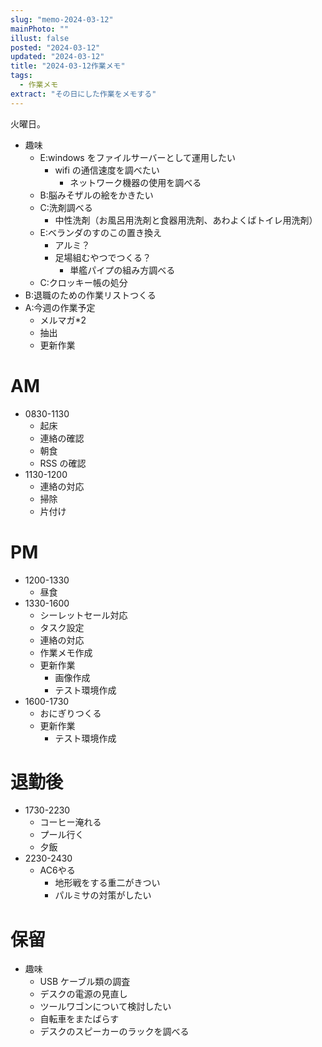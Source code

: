 ```yaml
---
slug: "memo-2024-03-12"
mainPhoto: ""
illust: false
posted: "2024-03-12"
updated: "2024-03-12"
title: "2024-03-12作業メモ"
tags:
  - 作業メモ
extract: "その日にした作業をメモする"
---
```


火曜日。  

- 趣味
  - E:windows をファイルサーバーとして運用したい
    - wifi の通信速度を調べたい
      - ネットワーク機器の使用を調べる
  - B:脳みそザルの絵をかきたい
  - C:洗剤調べる
    - 中性洗剤（お風呂用洗剤と食器用洗剤、あわよくばトイレ用洗剤）
  - E:ベランダのすのこの置き換え
    - アルミ？
    - 足場組むやつでつくる？
      - 単艦パイプの組み方調べる
  - C:クロッキー帳の処分
- B:退職のための作業リストつくる
- A:今週の作業予定
  - メルマガ\*2
  - 抽出
  - 更新作業

# AM

- 0830-1130
  - 起床
  - 連絡の確認
  - 朝食
  - RSS の確認
- 1130-1200
  - 連絡の対応
  - 掃除
  - 片付け

# PM

- 1200-1330
  - 昼食
- 1330-1600
  - シーレットセール対応
  - タスク設定
  - 連絡の対応
  - 作業メモ作成
  - 更新作業
    - 画像作成
    - テスト環境作成
- 1600-1730
  - おにぎりつくる
  - 更新作業
    - テスト環境作成
  

# 退勤後

- 1730-2230
  - コーヒー淹れる
  - プール行く
  - 夕飯
- 2230-2430
  - AC6やる
    - 地形戦をする重二がきつい
    - パルミサの対策がしたい

# 保留

- 趣味
  - USB ケーブル類の調査
  - デスクの電源の見直し
  - ツールワゴンについて検討したい
  - 自転車をまたばらす
  - デスクのスピーカーのラックを調べる

